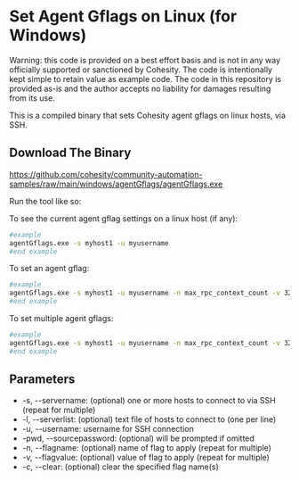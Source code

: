 # Set Agent Gflags on Linux (for Windows)

Warning: this code is provided on a best effort basis and is not in any way officially supported or sanctioned by Cohesity. The code is intentionally kept simple to retain value as example code. The code in this repository is provided as-is and the author accepts no liability for damages resulting from its use.

This is a compiled binary that sets Cohesity agent gflags on linux hosts, via SSH.

## Download The Binary

<https://github.com/cohesity/community-automation-samples/raw/main/windows/agentGflags/agentGflags.exe>

Run the tool like so:

To see the current agent gflag settings on a linux host (if any):

```bash
#example
agentGflags.exe -s myhost1 -u myusername
#end example
```

To set an agent gflag:

```bash
#example
agentGflags.exe -s myhost1 -u myusername -n max_rpc_context_count -v 32
#end example
```

To set multiple agent gflags:

```bash
#example
agentGflags.exe -s myhost1 -u myusername -n max_rpc_context_count -v 32 -n grpc_server_cq_control_threads -v 2
#end example
```

## Parameters

* -s, --servername: (optional) one or more hosts to connect to via SSH (repeat for multiple)
* -l, --serverlist: (optional) text file of hosts to connect to (one per line)
* -u, --username: username for SSH connection
* -pwd, --sourcepassword: (optional) will be prompted if omitted
* -n, --flagname: (optional) name of flag to apply (repeat for multiple)
* -v, --flagvalue: (optional) value of flag to apply (repeat for multiple)
* -c, --clear: (optional) clear the specified flag name(s)
